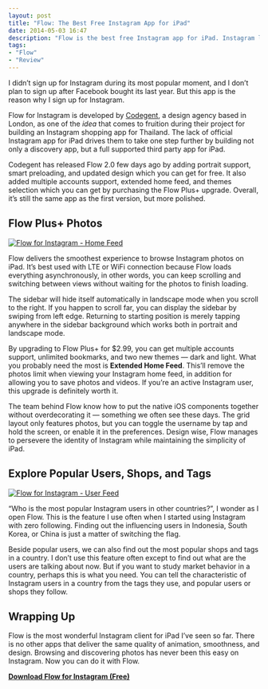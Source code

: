 ```yaml
---
layout: post
title: "Flow: The Best Free Instagram App for iPad"
date: 2014-05-03 16:47
description: "Flow is the best free Instagram app for iPad. Instagram lacks official iPad app, but Flow won’t disappoint you with its delightful design."
tags:
- "Flow"
- "Review"
---
```


I didn’t sign up for Instagram during its most popular moment, and I don’t plan to sign up after Facebook bought its last year. But this app is the reason why I sign up for Instagram.

<!-- more -->

Flow for Instagram is developed by [Codegent](http://www.codegent.com/ "Codegent : london digital agency &amp; apps development company"), a design agency based in London, as one of the *idea* that comes to fruition during their project for building an Instagram shopping app for Thailand. The lack of official Instagram app for iPad drives them to take one step further by building not only a discovery app, but a full supported third party app for iPad.

Codegent has released Flow 2.0 few days ago by adding portrait support, smart preloading, and updated design which you can get for free. It also added multiple accounts support, extended home feed, and themes selection which you can get by purchasing the Flow Plus+ upgrade. Overall, it’s still the same app as the first version, but more polished.

## Flow Plus+ Photos

[ ![Flow for Instagram - Home Feed][img2] ](http://images.sayzlim.net/2014/05/flow_home.jpg "Flow for Instagram - Home Feed")

[img2]: http://images.sayzlim.net/2014/05/flow_home.jpg "Flow for Instagram - Home Feed"

Flow delivers the smoothest experience to browse Instagram photos on iPad. It’s best used with LTE or WiFi connection because Flow loads everything asynchronously, in other words, you can keep scrolling and switching between views without waiting for the photos to finish loading.

The sidebar will hide itself automatically in landscape mode when you scroll to the right.  If you happen to scroll far, you can display the sidebar by swiping from left edge. Returning to starting position is merely tapping anywhere in the sidebar background which works both in portrait and landscape mode.

By upgrading to Flow Plus+ for $2.99, you can get multiple accounts support, unlimited bookmarks, and two new themes — dark and light. What you probably need the most is **Extended Home Feed**. This’ll remove the photos limit when viewing your Instagram home feed, in addition for allowing you to save photos and videos. If you’re an active Instagram user, this upgrade is definitely worth it.

The team behind Flow know how to put the native iOS components together without overdecorating it — something we often see these days. The grid layout only features photos, but you can toggle the username by tap and hold the screen, or enable it in the preferences. Design wise, Flow manages to persevere the identity of Instagram while maintaining the simplicity of iPad.

## Explore Popular Users, Shops, and Tags

[ ![Flow for Instagram - User Feed][img1] ](http://images.sayzlim.net/2014/05/flow_user.jpg "Flow for Instagram - User Feed")

[img1]: http://images.sayzlim.net/2014/05/flow_user.jpg "Flow for Instagram - User Feed"

“Who is the most popular Instagram users in other countries?”, I wonder as I open Flow. This is the feature I use often when I started using Instagram with zero following. Finding out the influencing users in Indonesia, South Korea, or China is just a matter of switching the flag.

Beside popular users, we can also find out the most popular shops and tags in a country. I don’t use this feature often except to find out what are the users are talking about now. But if you want to study market behavior in a country, perhaps this is what you need. You can tell the characteristic of Instagram users in a country from the tags they use, and popular users or shops they follow.


## Wrapping Up
Flow is the most wonderful Instagram client for iPad I’ve seen so far. There is no other apps that deliver the same quality of animation, smoothness, and design. Browsing and discovering photos has never been this easy on Instagram. Now you can do it with Flow.

[**Download Flow for Instagram (Free)**](https://itunes.apple.com/us/app/flow-for-instagram/id766462439?mt=8&uo=4&at=11ld6n&ct=flow+for+instagram "Flow for Instagram")